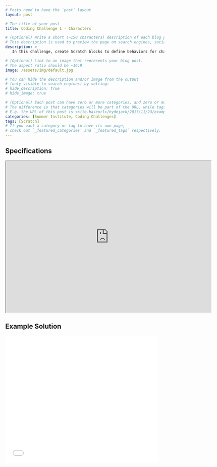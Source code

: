 ```yaml
---
# Posts need to have the `post` layout
layout: post

# The title of your post
title: Coding Challenge 1 - Characters

# (Optional) Write a short (~150 characters) description of each blog post.
# This description is used to preview the page on search engines, social media, etc.
description: >
   In this challenge, create Scratch blocks to define behaviors for characters.

# (Optional) Link to an image that represents your blog post.
# The aspect ratio should be ~16:9.
image: /assets/img/default.jpg

# You can hide the description and/or image from the output
# (only visible to search engines) by setting:
# hide_description: true
# hide_image: true

# (Optional) Each post can have zero or more categories, and zero or more tags.
# The difference is that categories will be part of the URL, while tags will not.
# E.g. the URL of this post is <site.baseurl>/hydejack/2017/11/23/example-content/
categories: [Summer Institute, Coding Challenges]
tags: [Scratch]
# If you want a category or tag to have its own page,
# check out `_featured_categories` and `_featured_tags` respectively.
---
```

      
	  
## Specifications

<iframe src="https://drive.google.com/file/d/1zmsEc61UdAIdCdv95jYx2vK_ixtz_9dv/preview" width="650" height="480"></iframe>

## Example Solution

<iframe allowtransparency="true" width="485" height="402" src="//scratch.mit.edu/projects/embed/235040438/?autostart=false" frameborder="0" allowfullscreen></iframe>